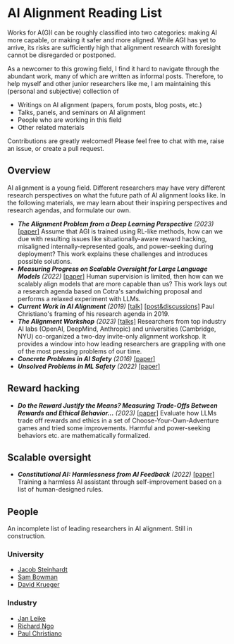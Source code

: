 # AI Alignment Reading List

Works for A(G)I can be roughly classified into two categories: making AI more capable, or making it safer and more aligned. While AGI has yet to arrive, its risks are sufficiently high that alignment research with foresight cannot be disregarded or postponed.

As a newcomer to this growing field, I find it hard to navigate through the abundant work, many of which are written as informal posts. Therefore, to help myself and other junior researchers like me, I am maintaining this (personal and subjective) collection of 

- Writings on AI alignment (papers, forum posts, blog posts, etc.)
- Talks, panels, and seminars on AI alignment
- People who are working in this field
- Other related materials

Contributions are greatly welcomed! Please feel free to chat with me, raise an issue, or create a pull request.

## Overview

AI alignment is a young field. Different researchers may have very different research perspectives on what the future path of AI alignment looks like. In the following materials, we may learn about their inspiring perspectives and research agendas, and formulate our own.

- ***The Alignment Problem from a Deep Learning Perspective** (2023)* [[paper]](https://arxiv.org/abs/2209.00626) Assume that AGI is trained using RL-like methods, how can we due with resulting issues like situationally-aware reward hacking, misaligned internally-represented goals, and power-seeking during deployment? This work explains these challenges and introduces possible solutions.
- ***Measuring Progress on Scalable Oversight for Large Language Models** (2022)* [[paper]](https://arxiv.org/abs/2211.03540) Human supervision is limited, then how can we scalably align models that are more capable than us? This work lays out a research agenda based on Cotra's sandwiching proposal and performs a relaxed experiment with LLMs.
- ***Current Work in AI Alignment** (2019)* [[talk]](https://www.youtube.com/watch?v=-vsYtevJ2bc) [[post&discussions]](https://forum.effectivealtruism.org/posts/63stBTw3WAW6k45dY/paul-christiano-current-work-in-ai-alignment) Paul Christiano's framing of his research agenda in 2019.
- ***The Alignment Workshop** (2023)* [[talks]](https://www.alignment-workshop.com) Researchers from top industry AI labs (OpenAI, DeepMind, Anthropic) and universities (Cambridge, NYU) co-organized a two-day invite-only alignment workshop. It provides a window into how leading researchers are grappling with one of the most pressing problems of our time.
- ***Concrete Problems in AI Safety** (2016)* [[paper]](https://arxiv.org/abs/1606.06565)
- ***Unsolved Problems in ML Safety** (2022)* [[paper]](https://arxiv.org/abs/2109.13916)

## Reward hacking

- ***Do the Reward Justify the Means? Measuring Trade-Offs Between Rewards and Ethical Behavior...** (2023)* [[paper]](https://arxiv.org/abs/2304.03279) Evaluate how LLMs trade off rewards and ethics in a set of Choose-Your-Own-Adventure games and tried some improvements. Harmful and power-seeking behaviors etc. are mathematically formalized.

## Scalable oversight

- ***Constitutional AI: Harmlessness from AI Feedback** (2022)* [[paper]](https://arxiv.org/abs/2212.08073) Training a harmless AI assistant through self-improvement based on a list of human-designed rules.

## People

An incomplete list of leading researchers in AI alignment. Still in construction.

### University

- [Jacob Steinhardt](https://jsteinhardt.stat.berkeley.edu)
- [Sam Bowman](https://cims.nyu.edu/~sbowman/)
- [David Krueger](https://www.davidscottkrueger.com)

### Industry

- [Jan Leike](https://jan.leike.name)
- [Richard Ngo](https://www.richardcngo.com)
- [Paul Christiano](https://paulfchristiano.com)
